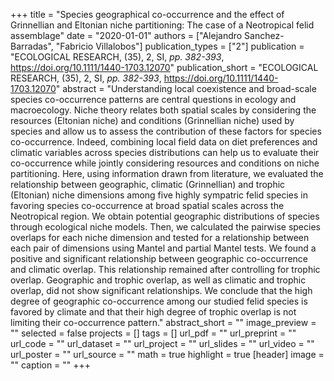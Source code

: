 +++
title = "Species geographical co-occurrence and the effect of Grinnellian and
   Eltonian niche partitioning: The case of a Neotropical felid assemblage"
date = "2020-01-01"
authors = ["Alejandro Sanchez-Barradas", "Fabricio Villalobos"]
publication_types = ["2"]
publication = "ECOLOGICAL RESEARCH, (35), 2, SI, _pp. 382-393_, https://doi.org/10.1111/1440-1703.12070"
publication_short = "ECOLOGICAL RESEARCH, (35), 2, SI, _pp. 382-393_, https://doi.org/10.1111/1440-1703.12070"
abstract = "Understanding local coexistence and broad-scale species co-occurrence
   patterns are central questions in ecology and macroecology. Niche theory
   relates both spatial scales by considering the resources (Eltonian
   niche) and conditions (Grinnellian niche) used by species and allow us
   to assess the contribution of these factors for species co-occurrence.
   Indeed, combining local field data on diet preferences and climatic
   variables across species distributions can help us to evaluate their
   co-occurrence while jointly considering resources and conditions on
   niche partitioning. Here, using information drawn from literature, we
   evaluated the relationship between geographic, climatic (Grinnellian)
   and trophic (Eltonian) niche dimensions among five highly sympatric
   felid species in favoring species co-occurrence at broad spatial scales
   across the Neotropical region. We obtain potential geographic
   distributions of species through ecological niche models. Then, we
   calculated the pairwise species overlaps for each niche dimension and
   tested for a relationship between each pair of dimensions using Mantel
   and partial Mantel tests. We found a positive and significant
   relationship between geographic co-occurrence and climatic overlap. This
   relationship remained after controlling for trophic overlap. Geographic
   and trophic overlap, as well as climatic and trophic overlap, did not
   show significant relationships. We conclude that the high degree of
   geographic co-occurrence among our studied felid species is favored by
   climate and that their high degree of trophic overlap is not limiting
   their co-occurrence pattern."
abstract_short = ""
image_preview = ""
selected = false
projects = []
tags = []
url_pdf = ""
url_preprint = ""
url_code = ""
url_dataset = ""
url_project = ""
url_slides = ""
url_video = ""
url_poster = ""
url_source = ""
math = true
highlight = true
[header]
image = ""
caption = ""
+++
